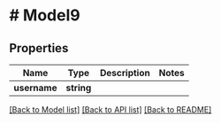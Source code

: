# # Model9

## Properties

Name | Type | Description | Notes
------------ | ------------- | ------------- | -------------
**username** | **string** |  |

[[Back to Model list]](../../README.md#models) [[Back to API list]](../../README.md#endpoints) [[Back to README]](../../README.md)
